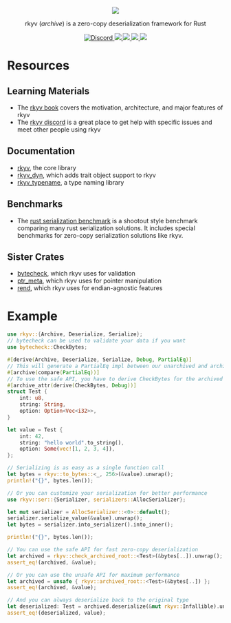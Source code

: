 <p align="center">
    <img src="https://raw.githubusercontent.com/rkyv/rkyv/master/media/logo_text_color.svg">
</p>
<p align="center">
    rkyv (<em>archive</em>) is a zero-copy deserialization framework for Rust
</p>
<p align="center">
    <a href="https://discord.gg/65F6MdnbQh">
        <img src="https://img.shields.io/discord/822925794249539645" alt="Discord">
    </a>
    <a href="https://docs.rs/rkyv">
        <img src="https://img.shields.io/docsrs/rkyv.svg">
    </a>
    <a href="https://crates.io/crates/rkyv">
        <img src="https://img.shields.io/crates/v/rkyv.svg">
    </a>
    <a href="https://github.com/rkyv/rkyv/blob/master/LICENSE">
        <img src="https://img.shields.io/badge/license-MIT-blue.svg">
    </a>
    <a href="https://blog.rust-lang.org/2021/05/06/Rust-1.52.0.html">
        <img src="https://img.shields.io/badge/rustc-1.52+-lightgray.svg">
    </a>
</p>

# Resources

## Learning Materials

- The [rkyv book](https://rkyv.github.io/rkyv) covers the motivation, architecture, and major
  features of rkyv
- The [rkyv discord](https://discord.gg/65F6MdnbQh) is a great place to get help with specific issues and meet
  other people using rkyv

## Documentation

- [rkyv](https://docs.rs/rkyv), the core library
- [rkyv_dyn](https://docs.rs/rkyv_dyn), which adds trait object support to rkyv
- [rkyv_typename](https://docs.rs/rkyv_typename), a type naming library

## Benchmarks

- The [rust serialization benchmark](https://github.com/djkoloski/rust_serialization_benchmark) is a
  shootout style benchmark comparing many rust serialization solutions. It includes special
  benchmarks for zero-copy serialization solutions like rkyv.

## Sister Crates

- [bytecheck](https://github.com/rkyv/bytecheck), which rkyv uses for validation
- [ptr_meta](https://github.com/rkyv/ptr_meta), which rkyv uses for pointer manipulation
- [rend](https://github.com/rkyv/rend), which rkyv uses for endian-agnostic features

# Example

```rust
use rkyv::{Archive, Deserialize, Serialize};
// bytecheck can be used to validate your data if you want
use bytecheck::CheckBytes;

#[derive(Archive, Deserialize, Serialize, Debug, PartialEq)]
// This will generate a PartialEq impl between our unarchived and archived types
#[archive(compare(PartialEq))]
// To use the safe API, you have to derive CheckBytes for the archived type
#[archive_attr(derive(CheckBytes, Debug))]
struct Test {
    int: u8,
    string: String,
    option: Option<Vec<i32>>,
}

let value = Test {
    int: 42,
    string: "hello world".to_string(),
    option: Some(vec![1, 2, 3, 4]),
};

// Serializing is as easy as a single function call
let bytes = rkyv::to_bytes::<_, 256>(&value).unwrap();
println!("{}", bytes.len());

// Or you can customize your serialization for better performance
use rkyv::ser::{Serializer, serializers::AllocSerializer};

let mut serializer = AllocSerializer::<0>::default();
serializer.serialize_value(&value).unwrap();
let bytes = serializer.into_serializer().into_inner();

println!("{}", bytes.len());

// You can use the safe API for fast zero-copy deserialization
let archived = rkyv::check_archived_root::<Test>(&bytes[..]).unwrap();
assert_eq!(archived, &value);

// Or you can use the unsafe API for maximum performance
let archived = unsafe { rkyv::archived_root::<Test>(&bytes[..]) };
assert_eq!(archived, &value);

// And you can always deserialize back to the original type
let deserialized: Test = archived.deserialize(&mut rkyv::Infallible).unwrap();
assert_eq!(deserialized, value);
```
